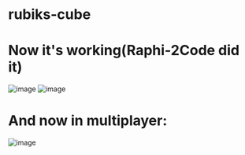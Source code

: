 # rubiks-cube



# Now it's working(Raphi-2Code did it)
![image](https://user-images.githubusercontent.com/70066593/232082848-cff60ff9-0e51-465b-8e5b-5230b67c1f50.png)
![image](https://user-images.githubusercontent.com/70066593/232085025-3113d3ae-5e1d-41ce-9ce8-fd4d564fb3f8.png)
# And now in multiplayer:
![image](https://user-images.githubusercontent.com/70066593/232096628-3be5e614-f0ac-478e-956f-7ae36396108f.png)
